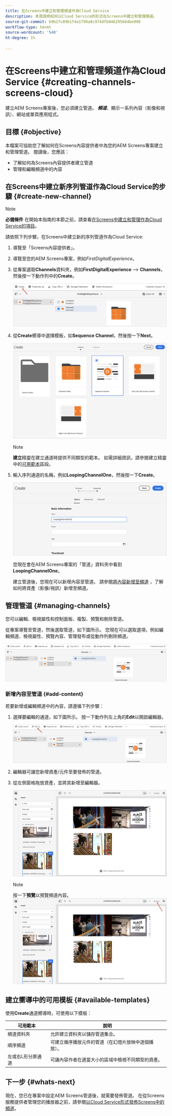 ```yaml
---
title: 在Screens中建立和管理頻道作為Cloud Service
description: 本頁說明如何以Cloud Service的形式在Screens中建立和管理頻道。
source-git-commit: b9b27c09b1f4a1799a8c974dfb846295664be998
workflow-type: tm+mt
source-wordcount: '540'
ht-degree: 1%

---
```



# 在Screens中建立和管理頻道作為Cloud Service {#creating-channels-screens-cloud}

建立AEM Screens專案後，您必須建立管道。
***頻道***、顯示一系列內容（影像和視訊）、網站或單頁應用程式。

## 目標 {#objective}

本檔案可協助您了解如何在Screens內容提供者中為您的AEM Screens專案建立和管理管道。 閱讀後，您應該：

* 了解如何為Screens內容提供者建立管道
* 管理和編輯頻道中的內容

## 在Screens中建立新序列管道作為Cloud Service的步驟 {#create-new-channel}

>[!NOTE]
>**必備條件**
>在開始本指南的本節之前，請查看[在Screens中建立和管理作為Cloud Service的項目](/help/screens-cloud/creating-content/creating-projects-screens-cloud.md)。

請依照下列步驟，在Screens中建立新的序列管道作為Cloud Service:

1. 導覽至「Screens內容提供者」。

1. 導覽至您的AEM Screens專案，例如&#x200B;*FirstDigitalExperience*。

1. 從專案選取&#x200B;**Channels**&#x200B;資料夾，例如&#x200B;**FirstDigitalExperience** —> **Channels**，然後按一下動作列中的&#x200B;**Create**。

   ![](/help/screens-cloud/assets/create-content/channel-create1.png)

1. 從&#x200B;**Create**&#x200B;嚮導中選擇模板，如&#x200B;**Sequence Channel**，然後按一下&#x200B;**Next**。

   ![](/help/screens-cloud/assets/create-content/channel-create2.png)
   >[!NOTE]
   > **建立**&#x200B;精靈在建立通道時提供不同類型的範本。 如需詳細資訊，請參閱建立精靈中的[可用範本](#available-templates)區段。

1. 輸入序列通道的名稱，例如&#x200B;**LoopingChannelOne**，然後按一下&#x200B;**Create**。

   ![](/help/screens-cloud/assets/create-content/channel-create3.png)

   您現在會在AEM Screens專案的「管道」資料夾中看到&#x200B;**LoopingChannelOne**。

   建立管道後，您現在可以新增內容至管道。 請參閱[將內容新增至頻道](#add-content) ，了解如何將資產（影像/視訊）新增至頻道。

## 管理管道 {#managing-channels}

您可以編輯、檢視屬性和控制面板、複製、預覽和刪除管道。

從專案導覽至管道，然後選取管道，如下圖所示。 您現在可以選取選項，例如編輯頻道、檢視屬性、預覽內容、管理發布或從動作列刪除頻道。

![](/help/screens-cloud/assets/create-content/channelprop1.png)

### 新增內容至管道 {#add-content}

若要新增或編輯頻道中的內容，請遵循下列步驟：

1. 選擇要編輯的通道，如下圖所示。 按一下動作列左上角的&#x200B;**Edit**&#x200B;以開啟編輯器。

   ![](/help/screens-cloud/assets/create-content/edit-channel1.png)

1. 編輯器可讓您新增資產/元件至要發佈的管道。

1. 從左側窗格拖放資產，並將其新增至編輯器。

   ![](/help/screens-cloud/assets/create-content/edit-channel2.png)

   >[!NOTE]
   >按一下&#x200B;**預覽**以預覽頻道內容。
   >![](/help/screens-cloud/assets/create-content/edit-channelpreview.png)

## 建立嚮導中的可用模板 {#available-templates}

使用&#x200B;**Create**&#x200B;通道嚮導時，可使用以下模板：

| 可用範本 | 說明 |
|--- |--- |
| 頻道資料夾 | 允許建立資料夾以儲存管道集合。 |
| 順序頻道 | 可建立循序播放元件的管道（在幻燈片放映中逐個播放）。 |
| 左或右L形分屏通道 | 可讓內容作者在適當大小的區域中檢視不同類型的資產。 |


## 下一步 {#whats-next}

現在，您已在專案中設定AEM Screens管道後，就需要發佈管道。 在從Screens服務提供者管理您的播放器之前，請參閱[以Cloud Service形式發佈Screens中的頻道](/help/screens-cloud/creating-content/manage-publish.md)。